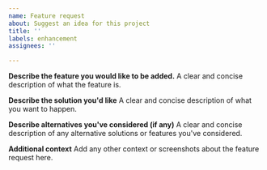 ```yaml
---
name: Feature request
about: Suggest an idea for this project
title: ''
labels: enhancement
assignees: ''

---
```


**Describe the feature you would like to be added.**
A clear and concise description of what the feature is.

**Describe the solution you'd like**
A clear and concise description of what you want to happen.

**Describe alternatives you've considered (if any)**
A clear and concise description of any alternative solutions or features you've considered.

**Additional context**
Add any other context or screenshots about the feature request here.
